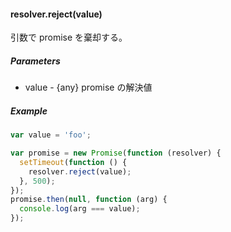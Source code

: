 #### resolver.reject(value)
引数で promise を棄却する。

##### Parameters
* value - {any} promise の解決値

##### Example
```js
var value = 'foo';

var promise = new Promise(function (resolver) {
  setTimeout(function () {
    resolver.reject(value);
  }, 500);
});
promise.then(null, function (arg) {
  console.log(arg === value);
});
```
